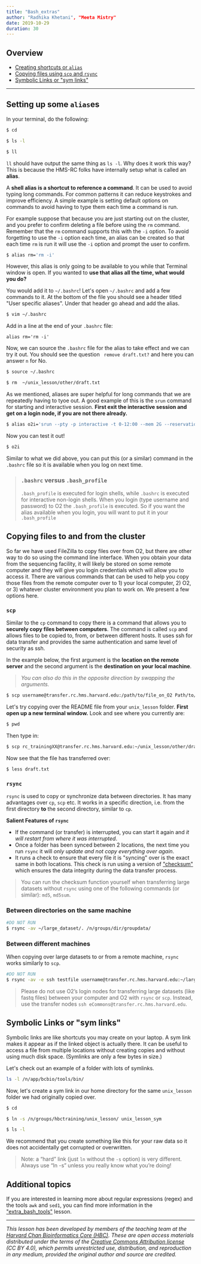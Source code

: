 ```yaml
---
title: "Bash_extras"
author: "Radhika Khetani", "Meeta Mistry"
date: 2019-10-29
duration: 30
---
```


## Overview

* [Creating shortcuts or `alias`](#alias)
* [Copying files using `scp` and `rsync`](#rsync) 
* [Symbolic Links or "sym links"](#symlink)

***

## Setting up some `alias`es <a name="alias"></a>

In your terminal, do the following:

```bash
$ cd

$ ls -l

$ ll
```

`ll` should have output the same thing as `ls -l`. Why does it work this way? This is because the HMS-RC folks have internally setup what is called an **alias**. 

A **shell alias is a shortcut to reference a command**. It can be used to avoid typing long commands. For common patterns it can reduce keystrokes and improve efficiency. A simple example is setting default options on commands to avoid having to type them each time a command is run.

For example suppose that because you are just starting out on the cluster, and you prefer to confirm deleting a file before using the `rm` command. Remember that the `rm` command supports this with the `-i` option. To avoid forgetting to use the `-i` option each time, an alias can be created so that each time `rm` is run it will use the `-i` option and prompt the user to confirm.


```bash
$ alias rm='rm -i'
```

However, this alias is only going to be available to you while that Terminal window is open. If you wanted to **use that alias all the time, what would you do?** 

You would add it to `~/.bashrc`! Let's open `~/.bashrc` and add a few commands to it. At the bottom of the file you should see a header titled "User specific aliases". Under that header go ahead and add the alias.

```bash
$ vim ~/.bashrc
```

Add in a line at the end of your `.bashrc` file:

```
alias rm='rm -i'
```


Now, we can source the `.bashrc` file for the alias to take effect and we can try it out. You should see the question `
remove draft.txt?` and here you can answer `n` for No.

```bash
$ source ~/.bashrc

$ rm  ~/unix_lesson/other/draft.txt 
```

As we mentioned, aliases are super helpful for long commands that we are repeatedly having to tyoe out. A good example of this is the `srun` command for starting and interactive session. **First exit the interactive session and get on a login node, if you are not there already.**

```bash
$ alias o2i='srun --pty -p interactive -t 0-12:00 --mem 2G --reservation=HBC /bin/bash'
```

Now you can test it out!

```bash
$ o2i
```

Similar to what we did above, you can put this (or a similar) command in the `.bashrc` file so it is available when you log on next time.

> ### `.bashrc` versus `.bash_profile`
> `.bash_profile` is executed for login shells, while `.bashrc` is executed for interactive non-login shells. When you login (type username and password) to O2 the `.bash_profile` is executed. So if you want the alias available when you login, you will want to put it in your `.bash_profile`

## Copying files to and from the cluster <a name="rsync"></a>

So far we have used FileZilla to copy files over from O2, but there are other way to do so using the command line interface. When you obtain your data from the sequencing facility, it will likely be stored on some remote computer and they will give you login credentials which will allow you to access it. There are various commands that can be used to help you copy those files from the remote computer over to 1) your local computer, 2) O2, or 3) whatever cluster environment you plan to work on. We present a few options here.

### `scp`

Similar to the `cp` command to copy there is a command that allows you to **securely copy files between computers**. The command is called `scp` and allows files to be copied to, from, or between different hosts. It uses ssh for data transfer and provides the same authentication and same level of security as ssh. 

In the example below, the first argument is the **location on the remote server** and the second argument is the **destination on your local machine**. 

> *You can also do this in the opposite direction by swapping the arguments.*

```bash
$ scp username@transfer.rc.hms.harvard.edu:/path/to/file_on_O2 Path/to/directory/local_machine
```

Let's try copying over the README file from your `unix_lesson` folder. **First open up a new terminal window.**  Look and see where you currently are:

```bash
$ pwd
```

Then type in:

```bash
$ scp rc_trainingXX@transfer.rc.hms.harvard.edu:~/unix_lesson/other/draft.txt  .
```

Now see that the file has transferred over:

```bash
$ less draft.txt
```

### `rsync` 

`rsync` is used to copy or synchronize data between directories. It has many advantages over `cp`, `scp` etc. It works in a specific direction, i.e. from the first directory **to** the second directory, similar to `cp`.

**Salient Features of `rsync`**

* If the command (or transfer) is interrupted, you can start it again and *it will restart from where it was interrupted*.
* Once a folder has been synced between 2 locations, the next time you run `rsync` it will *only update and not copy everything over again*. 
* It runs a check to ensure that every file it is "syncing" over is the exact same in both locations. This check is run using a version of ["checksum"](https://en.wikipedia.org/wiki/Checksum) which ensures the data integrity during the data transfer process. 

> You can run the checksum function yourself when transferring large datasets without `rsync` using one of the following commands (or similar): `md5`, `md5sum`.


### Between directories on the same machine

```bash
#DO NOT RUN
$ rsync -av ~/large_dataset/. /n/groups/dir/groupdata/
```

### Between different machines

When copying over large datasets to or from a remote machine, `rsync` works similarly to `scp`.

```bash
#DO NOT RUN
$ rsync -av -e ssh testfile username@transfer.rc.hms.harvard.edu:~/large_files/
```

> Please do not use O2’s login nodes for transferring large datasets (like fastq files) between your computer and O2 with `rsync` or `scp`. Instead, use the transfer nodes `ssh eCommons@transfer.rc.hms.harvard.edu`.


## Symbolic Links or "sym links" <a name="symlink"></a>

Symbolic links are like shortcuts you may create on your laptop. A sym link makes it appear as if the linked object is actually there. It can be useful to access a file from multiple locations without creating copies and without using much disk space. (Symlinks are only a few bytes in size.)

Let's check out an example of a folder with lots of symlinks.


```bash
ls -l /n/app/bcbio/tools/bin/
```

Now, let's create a sym link in our home directory for the same `unix_lesson` folder we had originally copied over.

```bash
$ cd

$ ln -s /n/groups/hbctraining/unix_lesson/ unix_lesson_sym

$ ls -l
```

We recommend that you create something like this for your raw data so it does not accidentally get corrupted or overwritten. 

> Note: a “hard” link (just `ln` without the `-s` option) is very different. Always use “ln -s” unless you really know what you’re doing!

## Additional topics

If you are interested in learning more about regular expressions (regex) and the tools `awk` and `sed1`, you can find more information in the ["extra_bash_tools"](extra_bash_tools.md) lesson.


***
*This lesson has been developed by members of the teaching team at the [Harvard Chan Bioinformatics Core (HBC)](http://bioinformatics.sph.harvard.edu/). These are open access materials distributed under the terms of the [Creative Commons Attribution license](https://creativecommons.org/licenses/by/4.0/) (CC BY 4.0), which permits unrestricted use, distribution, and reproduction in any medium, provided the original author and source are credited.*
